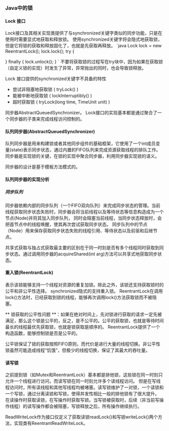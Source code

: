 ### Java中的锁

#### Lock 接口
Lock接口及其相关实现类提供了与synchronized关键字类似的同步功能，只是在使用时需要显式地获取和释放锁。
使用synchronized关键字将会隐式地获取锁，但是它将锁的获取和释放固化了，也就是先获取再释放。
`java
Lock lock = new ReentrantLock();
lock.lock();
try {
    
} finally {
    lock.unlock();
}
`
不要将获取锁的过程写在try块中，因为如果在获取锁（自定义锁的实现）时发生了异常，异常抛出的同时，也会导致锁释放。

Lock 接口提供的synchronized关键字不具备的特性
* 尝试非阻塞地获取锁 ( tryLock() )
* 能被中断地获取锁 ( lockInterruptibly() )
* 超时获取锁 ( tryLock(long time, TimeUnit unit) )

同步器AbstractQueuedSynchronizer。
Lock接口的实现基本都是通过聚合了一个同步器的子类来完成线程访问控制的。

#### 队列同步器(AbstractQueuedSynchronizer)
队列同步器是用来构建锁或者其他同步组件的基础框架，它使用了一个int成员变量(state)表示同步状态，通过内置的FIFO队列来完成资源获取线程的排队工作。
同步器是实现锁的关键，在锁的实现中聚合同步器，利用同步器实现锁的语义。

同步器的设计是基于模板方法模式的。

#### 队列同步器的实现分析
##### 同步队列
同步器依赖内部的同步队列（一个FIFO双向队列）来完成同步状态的管理。当前线程获取同步状态失败时，同步器会将当前线程以及等待状态等信息构造成为一个节点(Node)并将其加入同步队列，
同时会阻塞当前线程，当同步状态释放时，会把首节点中的线程唤醒，使其再次尝试获取同步状态。
同步队列中的节点（Node）用来保存获取同步状态失败的线程引用、等待状态以及前驱和后继节点。

共享式获取与独占式获取最主要的区别在于同一时刻是否有多个线程同时获取到同步状态。通过调用同步器的acquireShared(int arg)方法可以共享式地获取同步状态。

#### 重入锁(ReentrantLock)
表示该锁能够支持一个线程对资源的重复加锁。除此之外，该锁还支持获取锁时的公平和非公平性选择。
synchronized隐式的支持重入锁。
ReentrantLock在调用lock()方法时，已经获取到锁的线程，能够再次调用lock()方法获取锁而不被阻塞。

** 锁获取的公平性问题 **：如果在绝对时间上，先对锁进行获取的请求一定先被满足，那么这个锁是公平的，反之，是不公平的。公平的获取锁，也就是等待时间最长的线程最优先获取锁，也就是锁获取是顺序的。
ReentrantLock提供了一个构造函数，能够控制锁是否是公平的。

公平锁保证了锁的获取按照FIFO原则，而代价是进行大量的线程切换。非公平性锁虽然可能造成线程“饥饿”，但极少的线程切换，保证了其最大的吞吐量。


#### 读写锁
之前提到锁（如Mutex和ReentrantLock）基本都是排他锁，这些锁在同一时刻只允许一个线程进行访问，而读写锁在同一时刻允许多个读线程访问。
但是在写线程访问时，所有读线程和其他写线程均被堵塞。读写锁维护了一对锁，一个读锁和一个写锁，通过分离读锁和写锁，使得并发性相比一般的排他锁有了很大提升。
在读操作时获取读锁，在写操作时获取写锁。当写锁被获取时，后续（非当前写操作线程）的读写操作都会被阻塞，写锁释放之后，所有操作继续执行。

ReadWriteLock作为接口仅定义了获取读锁readLock()和写锁writeLock()两个方法，实现类有ReentrantReadWriteLock。


